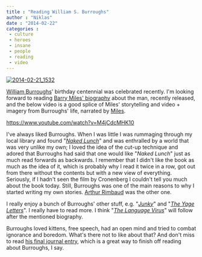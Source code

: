 ```yaml
---
title : "Reading William S. Burroughs"
author : "Niklas"
date : "2014-02-22"
categories : 
 - culture
 - heroes
 - insane
 - people
 - reading
 - video
---
```


[![2014-02-21_1532](https://niklasblog.com/wp-content/2014-02-21_1532.png)](https://niklasblog.com/wp-content/2014-02-21_1532.png)

[William Burroughs](https://en.wikipedia.org/wiki/William_S._Burroughs)' birthday centennial was celebrated recently. I'm looking forward to reading [Barry Miles' biography](https://www.goodreads.com/book/show/17899672-call-me-burroughs) about the man, recently released, and the below video is a good splice of Miles' storytelling and video + imagery from Burroughs' life, narrated by [Miles](http://en.wikipedia.org/wiki/Barry_Miles).

https://www.youtube.com/watch?v=M4jCdcMHK10

I've always liked Burroughs. When I was little I was rummaging through my local library and found "_[Naked Lunch](http://www.goodreads.com/book/show/7437.Naked_Lunch)_" and was enthralled by a world that was very unlike my own; I loved the idea of the cut-up technique and adored that Burroughs had said that one would like "_Naked Lunch_" just as much read forwards as backwards. I remember that I didn't like the book as much as the idea of it, which is probably why I read it twice in a row, got out from there without the contents but with a new view of everything. Seriously, if I hadn't seen the film by Cronenberg I couldn't tell you much about the book today. Still, Burroughs was one of the main reasons to why I started writing my own stories. [Arthur Rimbaud](http://en.wikipedia.org/wiki/Arthur_Rimbaud) was the other one.

I really enjoy a bunch of Burroughs' other stuff, e.g. "[_Junky_](https://en.wikipedia.org/wiki/Junkie_(novel))" and "[_The Yage Letters_](https://en.wikipedia.org/wiki/The_Yage_Letters)". I really have to read more. I think "[_The Language Virus_](http://www.goodreads.com/book/show/23938.Word_Virus)" will follow after the mentioned biography.

Burroughs loved kittens, free speech, had an open mind and tried to combat ignorance and boredom. What's there not to like about that? And don't miss to read [his final journal entry](https://niklasblog.com/?p=6623), which is a great way to finish off reading about Burroughs, I say.
